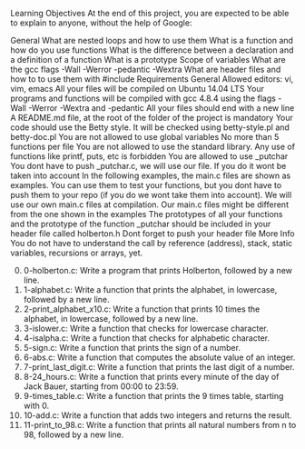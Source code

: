 Learning Objectives
At the end of this project, you are expected to be able to explain to anyone, without the help of Google:

General
What are nested loops and how to use them
What is a function and how do you use functions
What is the difference between a declaration and a definition of a function
What is a prototype
Scope of variables
What are the gcc flags -Wall -Werror -pedantic -Wextra
What are header files and how to to use them with #include
Requirements
General
Allowed editors: vi, vim, emacs
All your files will be compiled on Ubuntu 14.04 LTS
Your programs and functions will be compiled with gcc 4.8.4 using the flags -Wall -Werror -Wextra and -pedantic
All your files should end with a new line
A README.md file, at the root of the folder of the project is mandatory
Your code should use the Betty style. It will be checked using betty-style.pl and betty-doc.pl
You are not allowed to use global variables
No more than 5 functions per file
You are not allowed to use the standard library. Any use of functions like printf, puts, etc is forbidden
You are allowed to use _putchar
You dont have to push _putchar.c, we will use our file. If you do it wont be taken into account
In the following examples, the main.c files are shown as examples. You can use them to test your functions, but you dont have to push them to your repo (if you do we wont take them into account). We will use our own main.c files at compilation. Our main.c files might be different from the one shown in the examples
The prototypes of all your functions and the prototype of the function _putchar should be included in your header file called holberton.h
Dont forget to push your header file
More Info
You do not have to understand the call by reference (address), stack, static variables, recursions or arrays, yet.

0. 0-holberton.c: Write a program that prints Holberton, followed by a new line.
1. 1-alphabet.c: Write a function that prints the alphabet, in lowercase, followed by a new line.
2. 2-print_alphabet_x10.c: Write a function that prints 10 times the alphabet, in lowercase, followed by a new line.
3. 3-islower.c: Write a function that checks for lowercase character.
4. 4-isalpha.c: Write a function that checks for alphabetic character.
5. 5-sign.c: Write a function that prints the sign of a number.
6. 6-abs.c: Write a function that computes the absolute value of an integer.
7. 7-print_last_digit.c: Write a function that prints the last digit of a number.
8. 8-24_hours.c: Write a function that prints every minute of the day of Jack Bauer, starting from 00:00 to 23:59.
9. 9-times_table.c: Write a function that prints the 9 times table, starting with 0.
10. 10-add.c: Write a function that adds two integers and returns the result.
11. 11-print_to_98.c: Write a function that prints all natural numbers from n to 98, followed by a new line.
